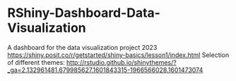 # RShiny-Dashboard-Data-Visualization
A dashboard for the data visualization project 2023  
https://shiny.posit.co/r/getstarted/shiny-basics/lesson1/index.html
Selection of different themes: http://rstudio.github.io/shinythemes/?_ga=2.132961481.679985627.1601843315-1966566028.1601473074
